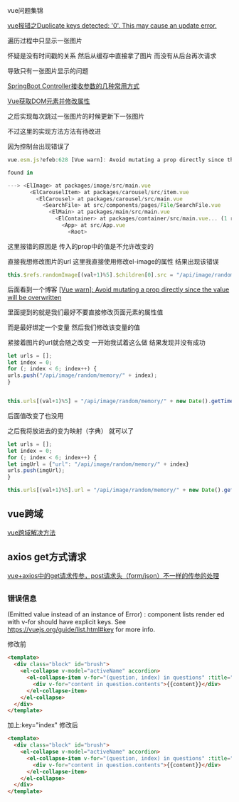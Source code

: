 vue问题集锦

[vue报错之Duplicate keys detected: '0'. This may cause an update error.](https://www.cnblogs.com/songForU/p/10551037.html)



遍历过程中只显示一张图片

怀疑是没有时间戳的关系 然后从缓存中直接拿了图片 而没有从后台再次请求

导致只有一张图片显示的问题

[SpringBoot Controller接收参数的几种常用方式](https://blog.csdn.net/suki_rong/article/details/80445880)

[Vue获取DOM元素并修改属性](https://blog.csdn.net/m0_37686205/article/details/96130534)

之后实现每次跳过一张图片的时候更新下一张图片

不过这里的实现方法方法有待改进 

因为控制台出现错误了

```javascript
vue.esm.js?efeb:628 [Vue warn]: Avoid mutating a prop directly since the value will be overwritten whenever the parent component re-renders. Instead, use a data or computed property based on the prop's value. Prop being mutated: "src"

found in

---> <ElImage> at packages/image/src/main.vue
       <ElCarouselItem> at packages/carousel/src/item.vue
         <ElCarousel> at packages/carousel/src/main.vue
           <SearchFile> at src/components/pages/File/SearchFile.vue
             <ElMain> at packages/main/src/main.vue
               <ElContainer> at packages/container/src/main.vue... (1 recursive calls)
                 <App> at src/App.vue
                   <Root>
```

这里报错的原因是
传入的prop中的值是不允许改变的

直接我想修改图片的url 这里我直接使用修改el-image的属性 结果出现该错误 
```javascript
this.$refs.randomImage[(val+1)%5].$children[0].src = "/api/image/random/memory/" + new Date().getTime();
```

后面看到一个博客
[[Vue warn]: Avoid mutating a prop directly since the value will be overwritten](https://blog.csdn.net/u014520745/article/details/75455979)

里面提到的就是我们最好不要直接修改页面元素的属性值

而是最好绑定一个变量 
然后我们修改该变量的值

紧接着图片的url就会随之改变
一开始我试着这么做 结果发现并没有成功
```javascript
let urls = [];
let index = 0;
for (; index < 6; index++) {
urls.push("/api/image/random/memory/" + index);
}


this.urls[(val+1)%5] = "/api/image/random/memory/" + new Date().getTime();
```
后面值改变了也没用

之后我将放进去的变为映射（字典） 就可以了

```javascript
let urls = [];
let index = 0;
for (; index < 6; index++) {
let imgUrl = {"url": "/api/image/random/memory/" + index}
urls.push(imgUrl);
}

this.urls[(val+1)%5].url = "/api/image/random/memory/" + new Date().getTime();
```

## vue跨域

[vue跨域解决方法](https://www.cnblogs.com/wangyongcun/p/7665687.html)



## axios get方式请求

[vue+axios中的get请求传参，post请求头（form/json）不一样的传参的处理](https://blog.csdn.net/weixin_39701533/article/details/83744448?utm_medium=distribute.pc_relevant.none-task-blog-BlogCommendFromBaidu-3.channel_param&depth_1-utm_source=distribute.pc_relevant.none-task-blog-BlogCommendFromBaidu-3.channel_param)

## 
### 错误信息
(Emitted value instead of an instance of Error) <el-collapse-item v-for="question in questions">: component lists render
ed with v-for should have explicit keys. See https://vuejs.org/guide/list.html#key for more info.

修改前
```html
<template>
  <div class="block" id="brush">
    <el-collapse v-model="activeName" accordion>
      <el-collapse-item v-for="(question, index) in questions" :title="question.title" :name="index" >
        <div v-for="content in question.contents">{{content}}</div>
      </el-collapse-item>
    </el-collapse>
  </div>
</template>
```
加上:key="index"
修改后

```html
<template>
  <div class="block" id="brush">
    <el-collapse v-model="activeName" accordion>
      <el-collapse-item v-for="(question, index) in questions" :title="question.title" :name="index" :key="index">
        <div v-for="content in question.contents">{{content}}</div>
      </el-collapse-item>
    </el-collapse>
  </div>
</template>
```
